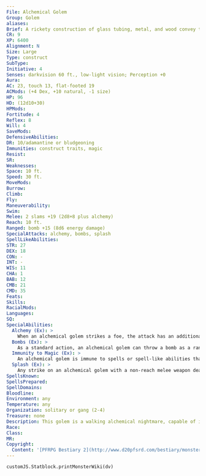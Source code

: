 ```yaml
---
File: Alchemical Golem
Group: Golem
aliases: 
Brief: A rickety construction of glass tubing, metal, and wood convey the brain and two eyes afloat in this figure's glass skull.
CR: 9
XP: 6400
Alignment: N
Size: Large
Type: construct
SubType: 
Initiative: 4
Senses: darkvision 60 ft., low-light vision; Perception +0
Aura: 
AC: 23, touch 13, flat-footed 19
ACMods: (+4 Dex, +10 natural, -1 size)
HP: 96
HD: (12d10+30)
HPMods: 
Fortitude: 4
Reflex: 8
Will: 4
SaveMods: 
DefensiveAbilities: 
DR: 10/adamantine or bludgeoning
Immunities: construct traits, magic
Resist: 
SR: 
Weaknesses: 
Space: 10 ft.
Speed: 30 ft.
MoveMods: 
Burrow: 
Climb: 
Fly: 
Maneuverability: 
Swim: 
Melee: 2 slams +19 (2d8+8 plus alchemy)
Reach: 10 ft.
Ranged: bomb +15 (8d6 energy damage)
SpecialAttacks: alchemy, bombs, splash
SpellLikeAbilities: 
STR: 27
DEX: 18
CON: -
INT: -
WIS: 11
CHA: 1
BAB: 12
CMB: 21
CMD: 35
Feats: 
Skills: 
RacialMods: 
Languages: 
SQ: 
SpecialAbilities:
  Alchemy (Ex): >
    When an alchemical golem strikes a foe, the attack has an additional random effect, chosen from the options below.  The attack can either deal 1d6 points of acid, cold, electricity, or fire damage, or cause the target to become sickened (Fortitude DC 16 negates) or entangled (Reflex DC 16 negates) for 1d4 rounds. These save DCs are Constitution-based.
  Bombs (Ex): >
    As a standard action, an alchemical golem can throw a bomb as a ranged touch attack to a distance of 60 feet (no range increment). If the attack misses, treat it as a thrown splash weapon to determine where it lands. Anyone struck by an alchemical golem's bomb takes 8d6 points of acid, cold, electricity, or fire damage (determine type randomly). All creatures adjacent to the location where the bomb hits take 1d6 points of energy damage of the same type.
  Immunity to Magic (Ex): >
    An alchemical golem is immune to spells or spell-like abilities that allow spell resistance, save for spells with the sonic descriptor. Shatter damages an alchemical golem as if it were a crystalline creature.
  Splash (Ex): >
    Any strike on an alchemical golem with a non-reach melee weapon deals 1 point of acid, cold, electricity, or fire damage (determine type randomly) to the attacker. This amount increases to 1d6 points of damage if the attack is a critical hit.
SpellsKnown: 
SpellsPrepared: 
SpellDomains: 
Bloodline: 
Environment: any
Temperature: any
Organization: solitary or gang (2-4)
Treasure: none
Description: This golem is a walking alchemical nightmare, capable of inflicting all manner of painful wounds on its foes.  Its ability to follow orders is granted by the otherwise mindless humanoid brain that floats in its dome-like head, while its animating force is a curious combination of alchemy and elemental spirits bound into the fluids and metals of its body.  Construction An alchemical golem's body is made of alchemical gear weighing 1,000 pounds and worth a total of 3,000 gp.  Alchemical Golem CL 10th; Price 33,000 gp Construction Requirements Craft Construct, geas/quest, gentle repose, major creation, resist energy, telekinesis, creator must be caster level 10th; Skill Craft (alchemy) DC 20; Cost 18,000 gp
Race: 
Class: 
MR: 
Copyright:
  Content: '[PFRPG Bestiary 2](http://www.d20pfsrd.com/bestiary/monster-listings/constructs/golem/alchemical-golem)'
---
```

```dataviewjs
customJS.Statblock.printMonsterWiki(dv)
```
